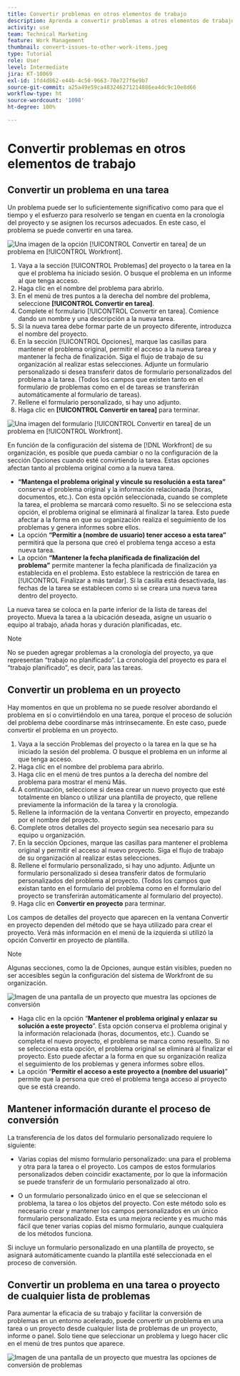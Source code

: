 ```yaml
---
title: Convertir problemas en otros elementos de trabajo
description: Aprenda a convertir problemas a otros elementos de trabajo.
activity: use
team: Technical Marketing
feature: Work Management
thumbnail: convert-issues-to-other-work-items.jpeg
type: Tutorial
role: User
level: Intermediate
jira: KT-10069
exl-id: 1fd4d862-e44b-4c50-9663-70e727f6e9b7
source-git-commit: a25a49e59ca483246271214886ea4dc9c10e8d66
workflow-type: ht
source-wordcount: '1098'
ht-degree: 100%

---
```


# Convertir problemas en otros elementos de trabajo

## Convertir un problema en una tarea

Un problema puede ser lo suficientemente significativo como para que el tiempo y el esfuerzo para resolverlo se tengan en cuenta en la cronología del proyecto y se asignen los recursos adecuados. En este caso, el problema se puede convertir en una tarea.

![Una imagen de la opción [!UICONTROL Convertir en tarea] de un problema en [!UICONTROL Workfront].](assets/15-convert-issue-to-task-menu-option.png)

1. Vaya a la sección [!UICONTROL Problemas] del proyecto o la tarea en la que el problema ha iniciado sesión. O busque el problema en un informe al que tenga acceso.
1. Haga clic en el nombre del problema para abrirlo.
1. En el menú de tres puntos a la derecha del nombre del problema, seleccione **[!UICONTROL Convertir en tarea]**.
1. Complete el formulario [!UICONTROL Convertir en tarea]. Comience dando un nombre y una descripción a la nueva tarea.
1. Si la nueva tarea debe formar parte de un proyecto diferente, introduzca el nombre del proyecto.
1. En la sección [!UICONTROL Opciones], marque las casillas para mantener el problema original, permitir el acceso a la nueva tarea y mantener la fecha de finalización. Siga el flujo de trabajo de su organización al realizar estas selecciones. Adjunte un formulario personalizado si desea transferir datos de formulario personalizados del problema a la tarea. (Todos los campos que existen tanto en el formulario de problemas como en el de tareas se transferirán automáticamente al formulario de tareas).
1. Rellene el formulario personalizado, si hay uno adjunto.
1. Haga clic en **[!UICONTROL Convertir en tarea]** para terminar.

![Una imagen del formulario [!UICONTROL Convertir en tarea] de un problema en [!UICONTROL Workfront].](assets/16-convert-to-task-options.png)

En función de la configuración del sistema de [!DNL Workfront] de su organización, es posible que pueda cambiar o no la configuración de la sección Opciones cuando esté convirtiendo la tarea. Estas opciones afectan tanto al problema original como a la nueva tarea.

* **“Mantenga el problema original y vincule su resolución a esta tarea”** conserva el problema original y la información relacionada (horas, documentos, etc.). Con esta opción seleccionada, cuando se complete la tarea, el problema se marcará como resuelto. Si no se selecciona esta opción, el problema original se eliminará al finalizar la tarea. Esto puede afectar a la forma en que su organización realiza el seguimiento de los problemas y genera informes sobre ellos.
* La opción **“Permitir a (nombre de usuario) tener acceso a esta tarea”** permitirá que la persona que creó el problema tenga acceso a esta nueva tarea.
* La opción **“Mantener la fecha planificada de finalización del problema”** permite mantener la fecha planificada de finalización ya establecida en el problema. Esto establece la restricción de tarea en [!UICONTROL Finalizar a más tardar]. Si la casilla está desactivada, las fechas de la tarea se establecen como si se creara una nueva tarea dentro del proyecto.

La nueva tarea se coloca en la parte inferior de la lista de tareas del proyecto. Mueva la tarea a la ubicación deseada, asigne un usuario o equipo al trabajo, añada horas y duración planificadas, etc.

>[!NOTE]
>
>No se pueden agregar problemas a la cronología del proyecto, ya que representan “trabajo no planificado”. La cronología del proyecto es para el “trabajo planificado”, es decir, para las tareas.

## Convertir un problema en un proyecto

Hay momentos en que un problema no se puede resolver abordando el problema en sí o convirtiéndolo en una tarea, porque el proceso de solución del problema debe coordinarse más intrínsecamente. En este caso, puede convertir el problema en un proyecto.

1. Vaya a la sección Problemas del proyecto o la tarea en la que se ha iniciado la sesión del problema. O busque el problema en un informe al que tenga acceso.
1. Haga clic en el nombre del problema para abrirlo.
1. Haga clic en el menú de tres puntos a la derecha del nombre del problema para mostrar el menú Más.
1. A continuación, seleccione si desea crear un nuevo proyecto que esté totalmente en blanco o utilizar una plantilla de proyecto, que rellene previamente la información de la tarea y la cronología.
1. Rellene la información de la ventana Convertir en proyecto, empezando por el nombre del proyecto.
1. Complete otros detalles del proyecto según sea necesario para su equipo u organización.
1. En la sección Opciones, marque las casillas para mantener el problema original y permitir el acceso al nuevo proyecto. Siga el flujo de trabajo de su organización al realizar estas selecciones.
1. Rellene el formulario personalizado, si hay uno adjunto. Adjunte un formulario personalizado si desea transferir datos de formulario personalizados del problema al proyecto. (Todos los campos que existan tanto en el formulario del problema como en el formulario del proyecto se transferirán automáticamente al formulario del proyecto).
1. Haga clic en **Convertir en proyecto** para terminar.

Los campos de detalles del proyecto que aparecen en la ventana Convertir en proyecto dependen del método que se haya utilizado para crear el proyecto. Verá más información en el menú de la izquierda si utilizó la opción Convertir en proyecto de plantilla.

>[!NOTE]
>
>Algunas secciones, como la de Opciones, aunque están visibles, pueden no ser accesibles según la configuración del sistema de Workfront de su organización.

![Imagen de una pantalla de un proyecto que muestra las opciones de conversión](assets/conversion-options.png)

* Haga clic en la opción “**Mantener el problema original y enlazar su solución a este proyecto**”. Esta opción conserva el problema original y la información relacionada (horas, documentos, etc.). Cuando se completa el nuevo proyecto, el problema se marca como resuelto. Si no se selecciona esta opción, el problema original se eliminará al finalizar el proyecto. Esto puede afectar a la forma en que su organización realiza el seguimiento de los problemas y genera informes sobre ellos.
* La opción “**Permitir el acceso a este proyecto a (nombre del usuario)**” permite que la persona que creó el problema tenga acceso al proyecto que se está creando.

## Mantener información durante el proceso de conversión

<!-- Need link to wf one doc article below 

To learn about what information transfers when you convert an issue to a task or project, we recommend you read through the conversion considerations in the article, Convert issues. This lists what information is kept when converting issues and what isn’t. Workfront recommends you become familiar with these considerations so you don’t lose important information when converting issues to tasks or projects.

-->

La transferencia de los datos del formulario personalizado requiere lo siguiente:

* Varias copias del mismo formulario personalizado: una para el problema y otra para la tarea o el proyecto. Los campos de estos formularios personalizados deben coincidir exactamente, por lo que la información se puede transferir de un formulario personalizado al otro.

* O un formulario personalizado único en el que se seleccionan el problema, la tarea o los objetos del proyecto. Con este método solo es necesario crear y mantener los campos personalizados en un único formulario personalizado. Esta es una mejora reciente y es mucho más fácil que tener varias copias del mismo formulario, aunque cualquiera de los métodos funciona.



<!-- Need link to wf one doc article below

Learn more in the article, Transfer custom form data to a larger work item.

-->

<!-- Pro tips graphic -->

Si incluye un formulario personalizado en una plantilla de proyecto, se asignará automáticamente cuando la plantilla esté seleccionada en el proceso de conversión.

<!-- Learn more graphic and documentation article links 

* Convert issues
* Transfer custom form data to a larger work item
* Overview of resolving and resolvable objects
* Understanding resolving and resolvable objects
* Unlink issues from their resolvable objects

-->

## Convertir un problema en una tarea o proyecto de cualquier lista de problemas

Para aumentar la eficacia de su trabajo y facilitar la conversión de problemas en un entorno acelerado, puede convertir un problema en una tarea o un proyecto desde cualquier lista de problemas de un proyecto, informe o panel. Solo tiene que seleccionar un problema y luego hacer clic en el menú de tres puntos que aparece.

![Imagen de una pantalla de un proyecto que muestra las opciones de conversión de problemas](assets/convert-from-a-list.png)

